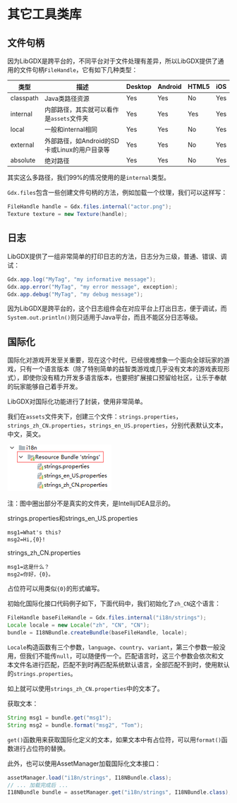 # 其它工具类库

## 文件句柄

因为LibGDX是跨平台的，不同平台对于文件处理有差异，所以LibGDX提供了通用的文件句柄`FileHandle`，它有如下几种类型：

| 类型      | 描述                                         | Desktop | Android | HTML5 | iOS |
| --------- | -------------------------------------------- | ------- | ------- | ----- | --- |
| classpath | Java类路径资源                               | Yes     | Yes     | No    | Yes |
| internal  | 内部路径，其实就可以看作是`assets`文件夹     | Yes     | Yes     | Yes   | Yes |
| local     | 一般和internal相同                           | Yes     | Yes     | No    | Yes |
| external  | 外部路径，如Android的SD卡或Linux的用户目录等 | Yes     | Yes     | No    | Yes |
| absolute  | 绝对路径                                     | Yes     | Yes     | No    | Yes |

其实这么多路径，我们99%的情况使用的是`internal`类型。

`Gdx.files`包含一些创建文件句柄的方法，例如加载一个纹理，我们可以这样写：

```java
FileHandle handle = Gdx.files.internal("actor.png");
Texture texture = new Texture(handle);
```

## 日志

LibGDX提供了一组非常简单的打印日志的方法，日志分为三级，普通、错误、调试：

```java
Gdx.app.log("MyTag", "my informative message");
Gdx.app.error("MyTag", "my error message", exception);
Gdx.app.debug("MyTag", "my debug message");
```

因为LibGDX是跨平台的，这个日志组件会在对应平台上打出日志，便于调试，而`System.out.println()`则只适用于Java平台，而且不能区分日志等级。

## 国际化

国际化对游戏开发至关重要，现在这个时代，已经很难想象一个面向全球玩家的游戏，只有一个语言版本（除了特别简单的益智类游戏或几乎没有文本的游戏表现形式），即使你没有精力开发多语言版本，也要把扩展接口预留给社区，让乐于奉献的玩家能够自己着手开发。

LibGDX对国际化功能进行了封装，使用非常简单。

我们在`assets`文件夹下，创建三个文件：`strings.properties`，`strings_zh_CN.properties`，`strings_en_US.properties`，分别代表默认文本，中文，英文。

![](res/1.png)

注：图中圈出部分不是真实的文件夹，是IntellijIDEA显示的。

strings.properties和strings_en_US.properties
```
msg1=What's this?
msg2=Hi,{0}!
```

strings_zh_CN.properties
```
msg1=这是什么？
msg2=你好，{0}。
```

占位符可以用类似`{0}`的形式编写。

初始化国际化接口代码例子如下，下面代码中，我们初始化了`zh_CN`这个语言：

```java
FileHandle baseFileHandle = Gdx.files.internal("i18n/strings");
Locale locale = new Locale("zh", "CN", "CN");
bundle = I18NBundle.createBundle(baseFileHandle, locale);
```

`Locale`构造函数有三个参数，`language`、`country`、`variant`，第三个参数一般没用，但我们不能传`null`，可以随便传一个。匹配语言时，这三个参数会依次和文本文件名进行匹配，匹配不到时再匹配系统默认语言，全部匹配不到时，使用默认的`strings.properties`。

如上就可以使用`strings_zh_CN.properties`中的文本了。

获取文本：
```java
String msg1 = bundle.get("msg1");
String msg2 = bundle.format("msg2", "Tom");
```

`get()`函数用来获取国际化定义的文本，如果文本中有占位符，可以用`format()`函数进行占位符的替换。

此外，也可以使用AssetManager加载国际化文本接口：
```java
assetManager.load("i18n/strings", I18NBundle.class);
// ... 加载完成后 ...
I18NBundle bundle = assetManager.get("i18n/strings", I18NBundle.class);
```
